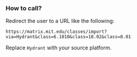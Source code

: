 ### How to call?

Redirect the user to a URL like the following:

`https://matrix.mit.edu/classes/import?via=Hydrant&class=6.1010&class=18.02&class=8.01`

Replace `Hydrant` with your source platform.